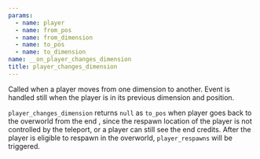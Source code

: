 ```yaml
---
params:
  - name: player
  - name: from_pos
  - name: from_dimension
  - name: to_pos
  - name: to_dimension
name: __on_player_changes_dimension
title: player_changes_dimension
---
```


Called when a player moves from one dimension to another. Event is handled still
when the player is in its previous dimension and position.

`player_changes_dimension` returns `null` as `to_pos` when player goes back to
the overworld from the end , since the respawn location of the player is not
controlled by the teleport, or a player can still see the end credits. After the
player is eligible to respawn in the overworld, `player_respawns` will be
triggered.
